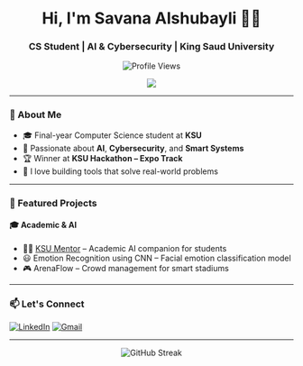 <h1 align="center">Hi, I'm Savana Alshubayli 👩‍💻</h1>
<h3 align="center">CS Student | AI & Cybersecurity | King Saud University</h3>
<p align="center">
  <img src="https://komarev.com/ghpvc/?username=Savana-Alshubayli&label=Profile%20Views&color=blueviolet" alt="Profile Views" />
</p>

<p align="center">
  <a href="https://skillicons.dev">
    <img src="https://skillicons.dev/icons?i=kali,py,anaconda,c,eclipse,figma,html,java,js,matlab,mysql,notion,php,swift,vscode" />
  </a>
</p>

---

### 💬 About Me
- 🎓 Final-year Computer Science student at **KSU**
- 🧠 Passionate about **AI**, **Cybersecurity**, and **Smart Systems**
- 🏆 Winner at **KSU Hackathon – Expo Track**
- 💬 I love building tools that solve real-world problems

---


### 🧠 Featured Projects

#### 🎓 Academic & AI
- 🧑‍🏫 [KSU Mentor](https://github.com/your-link) – Academic AI companion for students  
- 😃 Emotion Recognition using CNN – Facial emotion classification model  
- 🎮 ArenaFlow – Crowd management for smart stadiums

---

### 📫 Let's Connect

[![LinkedIn](https://img.shields.io/badge/-LinkedIn-0077B5?style=flat&logo=linkedin&logoColor=white)]([https://www.linkedin.com/in/your-link/](https://www.linkedin.com/in/savana-al-shubayli-b2a30621a/))
[![Gmail](https://img.shields.io/badge/-Gmail-D14836?style=flat&logo=gmail&logoColor=white)](savanaalshubayli@gmail.com )

---

<p align="center">
  <img src="https://github-readme-streak-stats.herokuapp.com/?user=Savana-Alshubayli&theme=tokyonight" alt="GitHub Streak" />
</p>


